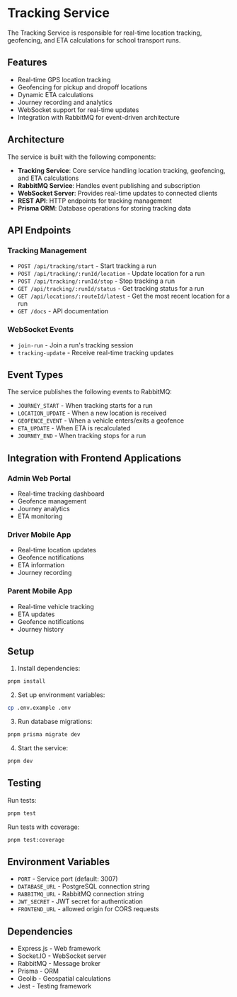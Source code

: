 # Tracking Service

The Tracking Service is responsible for real-time location tracking, geofencing, and ETA calculations for school transport runs.

## Features

- Real-time GPS location tracking
- Geofencing for pickup and dropoff locations
- Dynamic ETA calculations
- Journey recording and analytics
- WebSocket support for real-time updates
- Integration with RabbitMQ for event-driven architecture

## Architecture

The service is built with the following components:

- **Tracking Service**: Core service handling location tracking, geofencing, and ETA calculations
- **RabbitMQ Service**: Handles event publishing and subscription
- **WebSocket Server**: Provides real-time updates to connected clients
- **REST API**: HTTP endpoints for tracking management
- **Prisma ORM**: Database operations for storing tracking data

## API Endpoints

### Tracking Management

- `POST /api/tracking/start` - Start tracking a run
- `POST /api/tracking/:runId/location` - Update location for a run
- `POST /api/tracking/:runId/stop` - Stop tracking a run
- `GET /api/tracking/:runId/status` - Get tracking status for a run
- `GET /api/locations/:routeId/latest` - Get the most recent location for a run
- `GET /docs` - API documentation

### WebSocket Events

- `join-run` - Join a run's tracking session
- `tracking-update` - Receive real-time tracking updates

## Event Types

The service publishes the following events to RabbitMQ:

- `JOURNEY_START` - When tracking starts for a run
- `LOCATION_UPDATE` - When a new location is received
- `GEOFENCE_EVENT` - When a vehicle enters/exits a geofence
- `ETA_UPDATE` - When ETA is recalculated
- `JOURNEY_END` - When tracking stops for a run

## Integration with Frontend Applications

### Admin Web Portal
- Real-time tracking dashboard
- Geofence management
- Journey analytics
- ETA monitoring

### Driver Mobile App
- Real-time location updates
- Geofence notifications
- ETA information
- Journey recording

### Parent Mobile App
- Real-time vehicle tracking
- ETA updates
- Geofence notifications
- Journey history

## Setup

1. Install dependencies:
```bash
pnpm install
```

2. Set up environment variables:
```bash
cp .env.example .env
```

3. Run database migrations:
```bash
pnpm prisma migrate dev
```

4. Start the service:
```bash
pnpm dev
```

## Testing

Run tests:
```bash
pnpm test
```

Run tests with coverage:
```bash
pnpm test:coverage
```

## Environment Variables

- `PORT` - Service port (default: 3007)
- `DATABASE_URL` - PostgreSQL connection string
- `RABBITMQ_URL` - RabbitMQ connection string
- `JWT_SECRET` - JWT secret for authentication
- `FRONTEND_URL` - allowed origin for CORS requests

## Dependencies

- Express.js - Web framework
- Socket.IO - WebSocket server
- RabbitMQ - Message broker
- Prisma - ORM
- Geolib - Geospatial calculations
- Jest - Testing framework 
